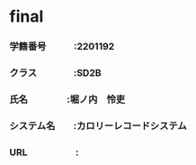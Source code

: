 # final

### 学籍番号　　　:2201192
### クラス　　　　:SD2B
### 氏名　　　　  :堀ノ内　怜吏
### システム名　　:カロリーレコードシステム
### URL　　　　　 :
